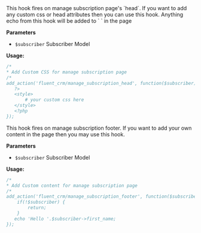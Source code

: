 <explain-block title="fluent_crm/manage_subscription_head">
This hook fires on manage subscription page's `head`. If you want to add any custom css or head attributes then you can use this hook.
Anything echo from this hook will be added to `<head> </head>` in the page

**Parameters**
- `$subscriber` Subscriber Model

**Usage:**
```php 
/*
* Add Custom CSS for manage subscription page
/*
add_action('fluent_crm/manage_subscription_head', function($subscriber) {
   ?>
   <style>
       # your custom css here
   </style>
   <?php
});
```
</explain-block>

<explain-block title="fluent_crm/manage_subscription_footer">
This hook fires on manage subscription footer. If you want to add your own content in the page then you may use this hook.

**Parameters**
- `$subscriber` Subscriber Model

**Usage:**
```php 
/*
* Add Custom content for manage subscription page
/*
add_action('fluent_crm/manage_subscription_footer', function($subscriber) {
    if(!$subscriber) {
        return;
    }
   echo 'Hello '.$subscriber->first_name;
});
```
</explain-block>
